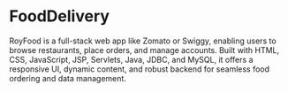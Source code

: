 # FoodDelivery
RoyFood is a full-stack web app like Zomato or Swiggy, enabling users to browse restaurants, place orders, and manage accounts. Built with HTML, CSS, JavaScript, JSP, Servlets, Java, JDBC, and MySQL, it offers a responsive UI, dynamic content, and robust backend for seamless food ordering and data management.
